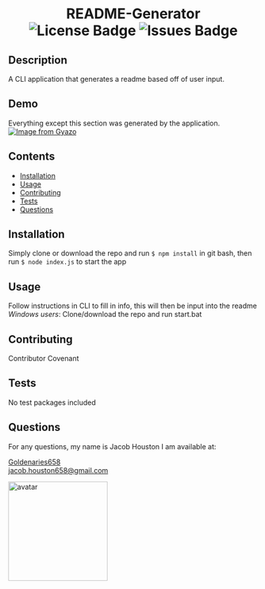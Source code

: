 
<h1 align="center">README-Generator</div>

<div align="center">
  <img src="https://img.shields.io/github/license/Goldenaries658/README-Generator" alt="License Badge" />
  <img src="https://img.shields.io/github/issues/Goldenaries658/README-Generator" alt="Issues Badge"/>
</div>

## Description

A CLI application that generates a readme based off of user input.

## Demo

Everything except this section was generated by the application.  
[![Image from Gyazo](https://i.gyazo.com/117e0634e6d8f992e3211fa224c1f73d.gif)](https://gyazo.com/117e0634e6d8f992e3211fa224c1f73d)

## Contents

- [Installation](#installation)
- [Usage](#usage)
- [Contributing](#contributing)
- [Tests](#tests)
- [Questions](questions)

## Installation

Simply clone or download the repo and run `$ npm install` in git bash, then run `$ node index.js` to start the app

## Usage

Follow instructions in CLI to fill in info, this will then be input into the readme  
*Windows users*: Clone/download the repo and run start.bat

## Contributing

Contributor Covenant

## Tests

No test packages included

## Questions

For any questions, my name is Jacob Houston I am available at:  

[Goldenaries658](https://github.com/Goldenaries658)  
jacob.houston658@gmail.com  

<img src="https://avatars2.githubusercontent.com/u/59972622?v=4" alt="avatar" width="200" height="200" />

